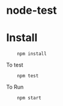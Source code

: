 # node-test

# Install

```
    npm install

```

To test 

```
    npm test
```

To Run

```
    npm start
```